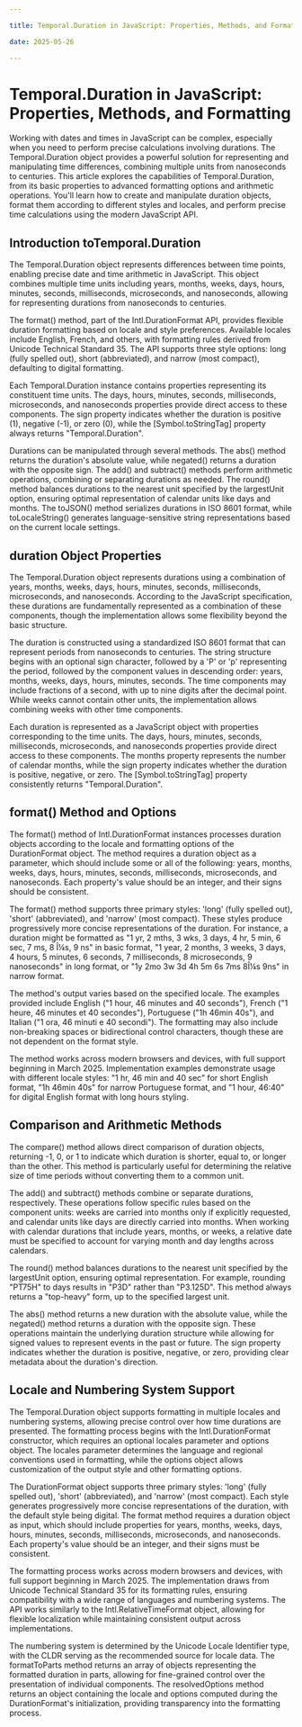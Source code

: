```yaml
---

title: Temporal.Duration in JavaScript: Properties, Methods, and Formatting

date: 2025-05-26

---
```



# Temporal.Duration in JavaScript: Properties, Methods, and Formatting

Working with dates and times in JavaScript can be complex, especially when you need to perform precise calculations involving durations. The Temporal.Duration object provides a powerful solution for representing and manipulating time differences, combining multiple units from nanoseconds to centuries. This article explores the capabilities of Temporal.Duration, from its basic properties to advanced formatting options and arithmetic operations. You'll learn how to create and manipulate duration objects, format them according to different styles and locales, and perform precise time calculations using the modern JavaScript API.


## Introduction toTemporal.Duration

The Temporal.Duration object represents differences between time points, enabling precise date and time arithmetic in JavaScript. This object combines multiple time units including years, months, weeks, days, hours, minutes, seconds, milliseconds, microseconds, and nanoseconds, allowing for representing durations from nanoseconds to centuries.

The format() method, part of the Intl.DurationFormat API, provides flexible duration formatting based on locale and style preferences. Available locales include English, French, and others, with formatting rules derived from Unicode Technical Standard 35. The API supports three style options: long (fully spelled out), short (abbreviated), and narrow (most compact), defaulting to digital formatting.

Each Temporal.Duration instance contains properties representing its constituent time units. The days, hours, minutes, seconds, milliseconds, microseconds, and nanoseconds properties provide direct access to these components. The sign property indicates whether the duration is positive (1), negative (-1), or zero (0), while the [Symbol.toStringTag] property always returns "Temporal.Duration".

Durations can be manipulated through several methods. The abs() method returns the duration's absolute value, while negated() returns a duration with the opposite sign. The add() and subtract() methods perform arithmetic operations, combining or separating durations as needed. The round() method balances durations to the nearest unit specified by the largestUnit option, ensuring optimal representation of calendar units like days and months. The toJSON() method serializes durations in ISO 8601 format, while toLocaleString() generates language-sensitive string representations based on the current locale settings.


## duration Object Properties

The Temporal.Duration object represents durations using a combination of years, months, weeks, days, hours, minutes, seconds, milliseconds, microseconds, and nanoseconds. According to the JavaScript specification, these durations are fundamentally represented as a combination of these components, though the implementation allows some flexibility beyond the basic structure.

The duration is constructed using a standardized ISO 8601 format that can represent periods from nanoseconds to centuries. The string structure begins with an optional sign character, followed by a 'P' or 'p' representing the period, followed by the component values in descending order: years, months, weeks, days, hours, minutes, seconds. The time components may include fractions of a second, with up to nine digits after the decimal point. While weeks cannot contain other units, the implementation allows combining weeks with other time components.

Each duration is represented as a JavaScript object with properties corresponding to the time units. The days, hours, minutes, seconds, milliseconds, microseconds, and nanoseconds properties provide direct access to these components. The months property represents the number of calendar months, while the sign property indicates whether the duration is positive, negative, or zero. The [Symbol.toStringTag] property consistently returns "Temporal.Duration".


## format() Method and Options

The format() method of Intl.DurationFormat instances processes duration objects according to the locale and formatting options of the DurationFormat object. The method requires a duration object as a parameter, which should include some or all of the following: years, months, weeks, days, hours, minutes, seconds, milliseconds, microseconds, and nanoseconds. Each property's value should be an integer, and their signs should be consistent.

The format() method supports three primary styles: 'long' (fully spelled out), 'short' (abbreviated), and 'narrow' (most compact). These styles produce progressively more concise representations of the duration. For instance, a duration might be formatted as "1 yr, 2 mths, 3 wks, 3 days, 4 hr, 5 min, 6 sec, 7 ms, 8 Î¼s, 9 ns" in basic format, "1 year, 2 months, 3 weeks, 3 days, 4 hours, 5 minutes, 6 seconds, 7 milliseconds, 8 microseconds, 9 nanoseconds" in long format, or "1y 2mo 3w 3d 4h 5m 6s 7ms 8Î¼s 9ns" in narrow format.

The method's output varies based on the specified locale. The examples provided include English ("1 hour, 46 minutes and 40 seconds"), French ("1 heure, 46 minutes et 40 secondes"), Portuguese ("1h 46min 40s"), and Italian ("1 ora, 46 minuti e 40 secondi"). The formatting may also include non-breaking spaces or bidirectional control characters, though these are not dependent on the format style.

The method works across modern browsers and devices, with full support beginning in March 2025. Implementation examples demonstrate usage with different locale styles: "1 hr, 46 min and 40 sec" for short English format, "1h 46min 40s" for narrow Portuguese format, and "1 hour, 46:40" for digital English format with long hours styling.


## Comparison and Arithmetic Methods

The compare() method allows direct comparison of duration objects, returning -1, 0, or 1 to indicate which duration is shorter, equal to, or longer than the other. This method is particularly useful for determining the relative size of time periods without converting them to a common unit.

The add() and subtract() methods combine or separate durations, respectively. These operations follow specific rules based on the component units: weeks are carried into months only if explicitly requested, and calendar units like days are directly carried into months. When working with calendar durations that include years, months, or weeks, a relative date must be specified to account for varying month and day lengths across calendars.

The round() method balances durations to the nearest unit specified by the largestUnit option, ensuring optimal representation. For example, rounding "PT75H" to days results in "P3D" rather than "P3.125D". This method always returns a "top-heavy" form, up to the specified largest unit.

The abs() method returns a new duration with the absolute value, while the negated() method returns a duration with the opposite sign. These operations maintain the underlying duration structure while allowing for signed values to represent events in the past or future. The sign property indicates whether the duration is positive, negative, or zero, providing clear metadata about the duration's direction.


## Locale and Numbering System Support

The Temporal.Duration object supports formatting in multiple locales and numbering systems, allowing precise control over how time durations are presented. The formatting process begins with the Intl.DurationFormat constructor, which requires an optional locales parameter and options object. The locales parameter determines the language and regional conventions used in formatting, while the options object allows customization of the output style and other formatting options.

The DurationFormat object supports three primary styles: 'long' (fully spelled out), 'short' (abbreviated), and 'narrow' (most compact). Each style generates progressively more concise representations of the duration, with the default style being digital. The format method requires a duration object as input, which should include properties for years, months, weeks, days, hours, minutes, seconds, milliseconds, microseconds, and nanoseconds. Each property's value should be an integer, and their signs must be consistent.

The formatting process works across modern browsers and devices, with full support beginning in March 2025. The implementation draws from Unicode Technical Standard 35 for its formatting rules, ensuring compatibility with a wide range of languages and numbering systems. The API works similarly to the Intl.RelativeTimeFormat object, allowing for flexible localization while maintaining consistent output across implementations.

The numbering system is determined by the Unicode Locale Identifier type, with the CLDR serving as the recommended source for locale data. The formatToParts method returns an array of objects representing the formatted duration in parts, allowing for fine-grained control over the presentation of individual components. The resolvedOptions method returns an object containing the locale and options computed during the DurationFormat's initialization, providing transparency into the formatting process.

